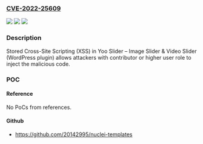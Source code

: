 ### [CVE-2022-25609](https://cve.mitre.org/cgi-bin/cvename.cgi?name=CVE-2022-25609)
![](https://img.shields.io/static/v1?label=Product&message=Yoo%20Slider%20%E2%80%93%20Image%20Slider%20%26%20Video%20Slider%20(WordPress%20plugin)&color=blue)
![](https://img.shields.io/static/v1?label=Version&message=%3C%3D%202.0.0%3C%3D%202.0.0%20&color=brighgreen)
![](https://img.shields.io/static/v1?label=Vulnerability&message=CWE-79%20Cross-site%20Scripting%20(XSS)&color=brighgreen)

### Description

Stored Cross-Site Scripting (XSS) in Yoo Slider – Image Slider & Video Slider (WordPress plugin) allows attackers with contributor or higher user role to inject the malicious code.

### POC

#### Reference
No PoCs from references.

#### Github
- https://github.com/20142995/nuclei-templates

